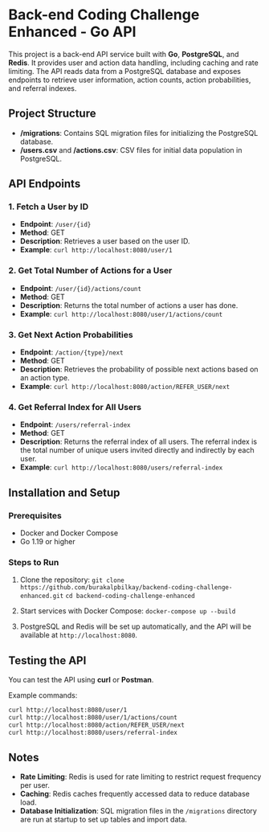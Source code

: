 
# Back-end Coding Challenge Enhanced - Go API

This project is a back-end API service built with **Go**, **PostgreSQL**, and **Redis**. It provides user and action data handling, including caching and rate limiting. The API reads data from a PostgreSQL database and exposes endpoints to retrieve user information, action counts, action probabilities, and referral indexes.

## Project Structure
- **/migrations**: Contains SQL migration files for initializing the PostgreSQL database.
- **/users.csv** and **/actions.csv**: CSV files for initial data population in PostgreSQL.

## API Endpoints

### 1. Fetch a User by ID
- **Endpoint**: `/user/{id}`
- **Method**: GET
- **Description**: Retrieves a user based on the user ID.
- **Example**: `curl http://localhost:8080/user/1`

### 2. Get Total Number of Actions for a User
- **Endpoint**: `/user/{id}/actions/count`
- **Method**: GET
- **Description**: Returns the total number of actions a user has done.
- **Example**: `curl http://localhost:8080/user/1/actions/count`

### 3. Get Next Action Probabilities
- **Endpoint**: `/action/{type}/next`
- **Method**: GET
- **Description**: Retrieves the probability of possible next actions based on an action type.
- **Example**: `curl http://localhost:8080/action/REFER_USER/next`

### 4. Get Referral Index for All Users
- **Endpoint**: `/users/referral-index`
- **Method**: GET
- **Description**: Returns the referral index of all users. The referral index is the total number of unique users invited directly and indirectly by each user.
- **Example**: `curl http://localhost:8080/users/referral-index`

## Installation and Setup

### Prerequisites
- Docker and Docker Compose
- Go 1.19 or higher

### Steps to Run

1. Clone the repository:
   `git clone https://github.com/burakalpbilkay/backend-coding-challenge-enhanced.git`
   `cd backend-coding-challenge-enhanced`

2. Start services with Docker Compose:
`docker-compose up --build`

3. PostgreSQL and Redis will be set up automatically, and the API will be available at `http://localhost:8080`.

## Testing the API

You can test the API using **curl** or **Postman**.

Example commands:
```bash
curl http://localhost:8080/user/1
curl http://localhost:8080/user/1/actions/count
curl http://localhost:8080/action/REFER_USER/next
curl http://localhost:8080/users/referral-index

```

## Notes

- **Rate Limiting**: Redis is used for rate limiting to restrict request frequency per user.
- **Caching**: Redis caches frequently accessed data to reduce database load.
- **Database Initialization**: SQL migration files in the `/migrations` directory are run at startup to set up tables and import data.
